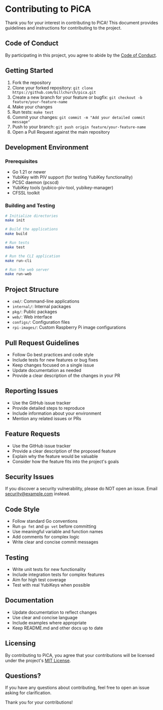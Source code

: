 # Contributing to PiCA

Thank you for your interest in contributing to PiCA! This document provides guidelines and instructions for contributing to the project.

## Code of Conduct

By participating in this project, you agree to abide by the [Code of Conduct](CODE_OF_CONDUCT.md).

## Getting Started

1. Fork the repository
2. Clone your forked repository: `git clone https://github.com/billchurch/pica.git`
3. Create a new branch for your feature or bugfix: `git checkout -b feature/your-feature-name`
4. Make your changes
5. Run tests: `make test`
6. Commit your changes: `git commit -m "Add your detailed commit message"`
7. Push to your branch: `git push origin feature/your-feature-name`
8. Open a Pull Request against the main repository

## Development Environment

### Prerequisites

- Go 1.21 or newer
- YubiKey with PIV support (for testing YubiKey functionality)
- PCSC daemon (pcscd)
- YubiKey tools (yubico-piv-tool, yubikey-manager)
- CFSSL toolkit

### Building and Testing

```bash
# Initialize directories
make init

# Build the applications
make build

# Run tests
make test

# Run the CLI application
make run-cli

# Run the web server
make run-web
```

## Project Structure

- `cmd/`: Command-line applications
- `internal/`: Internal packages
- `pkg/`: Public packages
- `web/`: Web interface
- `configs/`: Configuration files
- `rpi-images/`: Custom Raspberry Pi image configurations

## Pull Request Guidelines

- Follow Go best practices and code style
- Include tests for new features or bug fixes
- Keep changes focused on a single issue
- Update documentation as needed
- Provide a clear description of the changes in your PR

## Reporting Issues

- Use the GitHub issue tracker
- Provide detailed steps to reproduce
- Include information about your environment
- Mention any related issues or PRs

## Feature Requests

- Use the GitHub issue tracker
- Provide a clear description of the proposed feature
- Explain why the feature would be valuable
- Consider how the feature fits into the project's goals

## Security Issues

If you discover a security vulnerability, please do NOT open an issue. Email [security@example.com](mailto:security@example.com) instead.

## Code Style

- Follow standard Go conventions
- Run `go fmt` and `go vet` before committing
- Use meaningful variable and function names
- Add comments for complex logic
- Write clear and concise commit messages

## Testing

- Write unit tests for new functionality
- Include integration tests for complex features
- Aim for high test coverage
- Test with real YubiKeys when possible

## Documentation

- Update documentation to reflect changes
- Use clear and concise language
- Include examples where appropriate
- Keep README.md and other docs up to date

## Licensing

By contributing to PiCA, you agree that your contributions will be licensed under the project's [MIT License](LICENSE).

## Questions?

If you have any questions about contributing, feel free to open an issue asking for clarification.

Thank you for your contributions!
